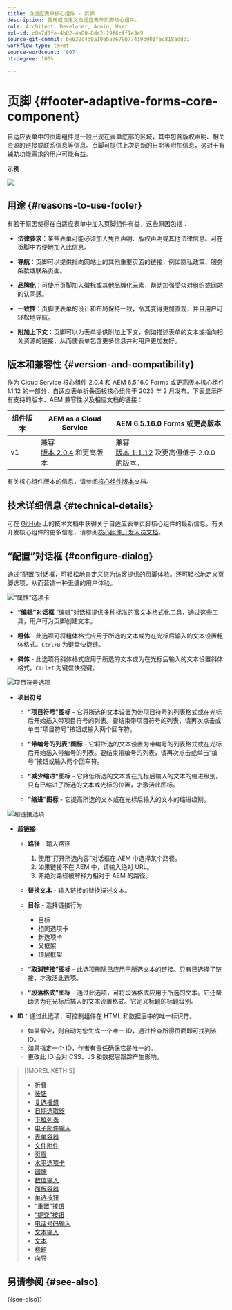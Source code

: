 ```yaml
---
title: 自适应表单核心组件 - 页脚
description: 使用或自定义自适应表单页脚核心组件。
role: Architect, Developer, Admin, User
exl-id: c8e7d3fe-4b82-4a80-8da2-19f6cff1e3e9
source-git-commit: be630c4d0a10ebaa679b77419b901fac818addb1
workflow-type: tm+mt
source-wordcount: '807'
ht-degree: 100%

---
```


# 页脚 {#footer-adaptive-forms-core-component}

自适应表单中的页脚组件是一般出现在表单底部的区域，其中包含版权声明、相关资源的链接或联系信息等信息。页脚可提供上次更新的日期等附加信息，这对于有辅助功能需求的用户可能有益。

**示例**

![](/help/adaptive-forms/assets/footer.png)

## 用途 {#reasons-to-use-footer}

有若干原因使得在自适应表单中加入页脚组件有益，这些原因包括：

* **法律要求**：某些表单可能必须加入免责声明、版权声明或其他法律信息。可在页脚中方便地加入此信息。

* **导航**：页脚可以提供指向网站上的其他重要页面的链接，例如隐私政策、服务条款或联系页面。

* **品牌化**：可使用页脚加入徽标或其他品牌化元素，帮助加强受众对组织或网站的认同感。

* **一致性**：页脚使表单的设计和布局保持一致，令其变得更加直观，并且用户可轻松地导航。

* **附加上下文**：页脚可以为表单提供附加上下文，例如描述表单的文本或指向相关资源的链接，从而使表单包含更多信息并对用户更加友好。

## 版本和兼容性 {#version-and-compatibility}

作为 Cloud Service 核心组件 2.0.4 和 AEM 6.5.16.0 Forms 或更高版本核心组件 1.1.12 的一部分，自适应表单折叠面板核心组件于 2023 年 2 月发布。下表显示所有支持的版本、AEM 兼容性以及相应文档的链接：

| 组件版本 | AEM as a Cloud Service | AEM 6.5.16.0 Forms 或更高版本 |
|---|---|---|
| v1 | 兼容<br>[版本 2.0.4](/help/adaptive-forms/version.md) 和更高版本 | 兼容<br>[版本 1.1.12](/help/adaptive-forms/version.md) 及更高但低于 2.0.0 的版本。 |

有关核心组件版本的信息，请参阅[核心组件版本](/help/adaptive-forms/version.md)文档。

<!-- ## Sample Component Output {#sample-component-output}

To experience the Accordion Component as well as see examples of its configuration options as well as HTML and JSON output, visit the [Component Library](https://adobe.com/go/aem_cmp_library_accordion). -->

## 技术详细信息 {#technical-details}

可在 [GitHub](https://github.com/adobe/aem-core-forms-components/tree/master/ui.af.apps/src/main/content/jcr_root/apps/core/fd/components/form/footer/v1/footer) 上的技术文档中获得关于自适应表单页脚核心组件的最新信息。有关开发核心组件的更多信息，请参阅[核心组件开发人员文档](/help/developing/overview.md)。


## “配置”对话框 {#configure-dialog}

通过“配置”对话框，可轻松地自定义您为访客提供的页脚体验。还可轻松地定义页脚选项，从而营造一种无缝的用户体验。

![“属性”选项卡](/help/adaptive-forms/assets/footer_propertiestab.png)

* **“编辑”对话框**
“编辑”对话框提供多种标准的富文本格式化工具，通过这些工具，用户可为页脚创建文本。

* **粗体** - 此选项可将粗体格式应用于所选的文本或为在光标后输入的文本设置粗体格式。`Ctrl+B` 为键盘快捷键。

* **斜体** - 此选项将斜体格式应用于所选的文本或为在光标后输入的文本设置斜体格式。`Ctrl+I` 为键盘快捷键。

![项目符号选项](/help/adaptive-forms/assets/footer_bullet.png)


* **项目符号**

   * **“项目符号”图标** - 它将所选的文本设置为带项目符号的列表格式或在光标后开始插入带项目符号的列表。要结束带项目符号的列表，请再次点击或单击“项目符号”按钮或输入两个回车符。

   * **“带编号的列表”图标** - 它将所选的文本设置为带编号的列表格式或在光标后开始插入带编号的列表。要结束带编号的列表，请再次点击或单击“编号”按钮或输入两个回车符。

   * **“减少缩进”图标** - 它降低所选的文本或在光标后输入的文本的缩进级别。只有已缩进了所选的文本或光标的位置，才激活此图标。

   * **“缩进”图标** - 它提高所选的文本或在光标后输入的文本的缩进级别。

![超链接选项](/help/adaptive-forms/assets/footer_link.png)

* **超链接**

   * **路径** - 输入路径
      1. 使用“打开所选内容”对话框在 AEM 中选择某个路径。
      1. 如果链接不在 AEM 中，请输入绝对 URL。
      1. 非绝对路径被解释为相对于 AEM 的路径。

   * **替换文本** - 输入链接的替换描述文本。

   * **目标** - 选择链接行为
      * 目标
      * 相同选项卡
      * 新选项卡
      * 父框架
      * 顶层框架

   * **“取消链接”图标** - 此选项删除已应用于所选文本的链接。只有已选择了链接，才激活此选项。

   * **“段落格式”图标** - 通过此选项，可将段落格式应用于所选的文本。它还帮助您为在光标后插入的文本设置格式。它定义标题的标题级别。

* **ID**：通过此选项，可控制组件在 HTML 和数据层中的唯一标识符。

   * 如果留空，则自动为您生成一个唯一 ID，通过检查所得页面即可找到该 ID。
   * 如果指定一个 ID，作者有责任确保它是唯一的。
   * 更改此 ID 会对 CSS、JS 和数据层跟踪产生影响。

<!--

## Related article {#related-article}

* [Create a standalone Adaptive Form](https://experienceleague.adobe.com/docs/experience-manager-cloud-service/content/forms/adaptive-forms-authoring/authoring-adaptive-forms-core-components/create-an-adaptive-form-on-forms-cs/creating-adaptive-form-core-components.html)

-->


>[!MORELIKETHIS]
>
>* [折叠](/help/adaptive-forms/components/accordion.md)
>* [按钮](/help/adaptive-forms/components/button.md)
>* [复选框组](/help/adaptive-forms/components/checkbox-group.md)
>* [日期选取器](/help/adaptive-forms/components/date-picker.md)
>* [下拉列表](/help/adaptive-forms/components/drop-down.md)
>* [电子邮件输入](/help/adaptive-forms/components/email-input.md)
>* [表单容器](/help/adaptive-forms/components/form-container.md)
>* [文件附件](/help/adaptive-forms/components/file-attachment.md)
>* [页眉](/help/adaptive-forms/components/header.md)
>* [水平选项卡](/help/adaptive-forms/components/horizontal-tabs.md)
>* [图像](/help/adaptive-forms/components/image.md)
>* [数值输入](/help/adaptive-forms/components/number-input.md)
>* [面板容器](/help/adaptive-forms/components/panel-container.md)
>* [单选按钮](/help/adaptive-forms/components/radio-button.md)
>* [“重置”按钮](/help/adaptive-forms/components/reset-button.md)
>* [“提交”按钮](/help/adaptive-forms/components/submit-button.md)
>* [电话号码输入](/help/adaptive-forms/components/telephone-input.md)
>* [文本输入](/help/adaptive-forms/components/text-input.md)
>* [文本](/help/adaptive-forms/components/text.md)
>* [标题](/help/adaptive-forms/components/title.md)
>* [向导](/help/adaptive-forms/components/wizard.md)


## 另请参阅 {#see-also}

{{see-also}}